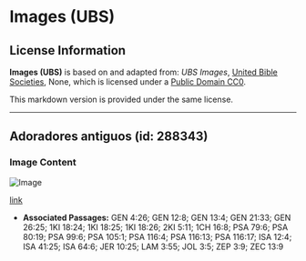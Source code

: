 # Images (UBS)

## License Information

**Images (UBS)** is based on and adapted from: _UBS Images_, [United Bible Societies](https://unitedbiblesocieties.org/), None, which is licensed under a [Public Domain CC0](https://creativecommons.org/public-domain/cc0/).

This markdown version is provided under the same license.



--------------------------------

## Adoradores antiguos (id: 288343)

### Image Content

![Image](https://cdn.aquifer.bible/aquifer-content/resources/Media/WEB-0028_ancient_worshipers.jpg)

[link](https://cdn.aquifer.bible/aquifer-content/resources/Media/WEB-0028_ancient_worshipers.jpg)

* **Associated Passages:** GEN 4:26; GEN 12:8; GEN 13:4; GEN 21:33; GEN 26:25; 1KI 18:24; 1KI 18:25; 1KI 18:26; 2KI 5:11; 1CH 16:8; PSA 79:6; PSA 80:19; PSA 99:6; PSA 105:1; PSA 116:4; PSA 116:13; PSA 116:17; ISA 12:4; ISA 41:25; ISA 64:6; JER 10:25; LAM 3:55; JOL 3:5; ZEP 3:9; ZEC 13:9

